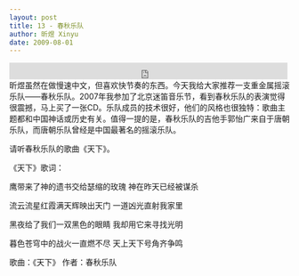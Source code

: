 ```yaml
---
layout: post
title: 13 - 春秋乐队
author: 昕煜 Xinyu
date: 2009-08-01
---
```


<iframe src="https://archive.org/embed/slowchinese_201909/Slow_Chinese_013.mp3" width="500" height="30" frameborder="0" webkitallowfullscreen="true" mozallowfullscreen="true" allowfullscreen></iframe>
昕煜虽然在做慢速中文，但喜欢快节奏的东西。今天我给大家推荐一支重金属摇滚乐队——春秋乐队。2007年我参加了北京迷笛音乐节，看到春秋乐队的表演觉得很震撼，马上买了一张CD。乐队成员的技术很好，他们的风格也很独特：歌曲主题都和中国神话或历史有关。值得一提的是，春秋乐队的吉他手郭怡广来自于唐朝乐队，而唐朝乐队曾经是中国最著名的摇滚乐队。

请听春秋乐队的歌曲《天下》。

《天下》歌词：

鹰带来了神的遗书交给瑟缩的玫瑰
神在昨天已经被谋杀

流云流星红霞满天辉映出天门
一道凶光直射我家里

黑夜给了我们一双黑色的眼睛
我却用它来寻找光明

暮色苍穹中的战火一直燃不尽
天上天下号角齐争鸣

歌曲：《天下》
 作者：春秋乐队

